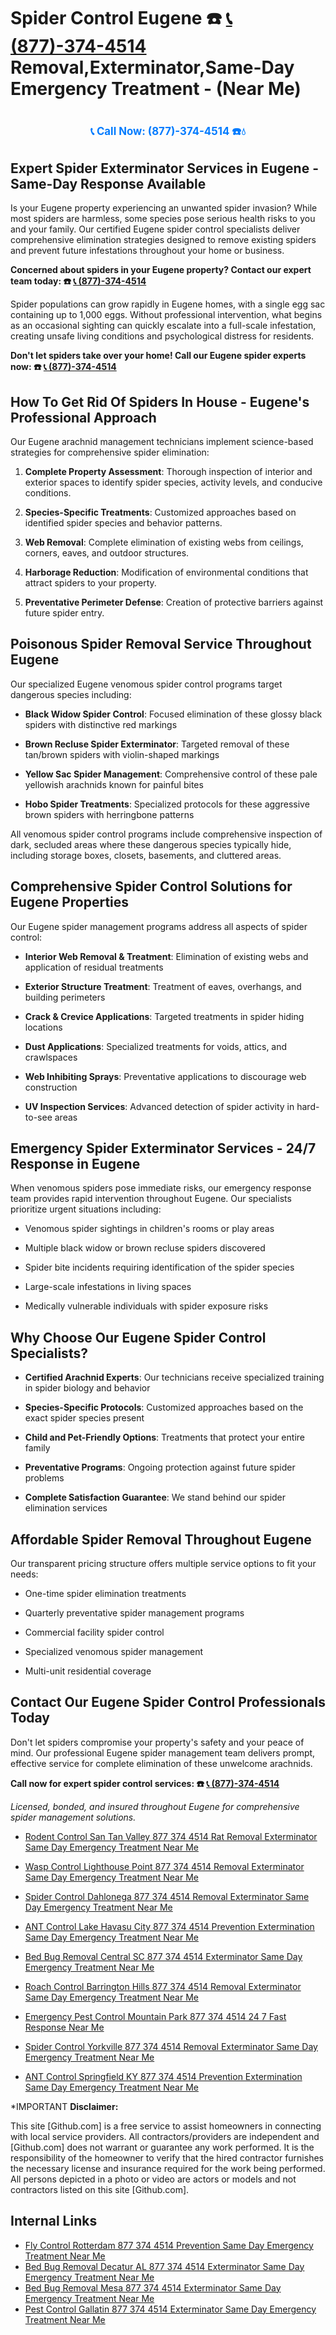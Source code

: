 # Spider Control Eugene ☎️ [📞 (877)-374-4514](https://pest-control-4514.netlify.app) Removal,Exterminator,Same-Day Emergency Treatment - (Near Me)
# 

<p align="center" style="font-size: 1.2em; font-weight: bold; margin: 20px 0;">
  <a href="https://pest-control-4514.netlify.app" target="_blank" style="color: #007BFF; text-decoration: none;">📞 Call Now: (877)-374-4514 ☎️💧</a>
</p>

## Expert Spider Exterminator Services in Eugene - Same-Day Response Available

Is your Eugene property experiencing an unwanted spider invasion? While most spiders are harmless, some species pose serious health risks to you and your family. Our certified Eugene spider control specialists deliver comprehensive elimination strategies designed to remove existing spiders and prevent future infestations throughout your home or business.

**Concerned about spiders in your Eugene property? Contact our expert team today: ☎️ [📞 (877)-374-4514](https://pest-control-4514.netlify.app)**

Spider populations can grow rapidly in Eugene homes, with a single egg sac containing up to 1,000 eggs. Without professional intervention, what begins as an occasional sighting can quickly escalate into a full-scale infestation, creating unsafe living conditions and psychological distress for residents.

**Don't let spiders take over your home! Call our Eugene spider experts now: ☎️ [📞 (877)-374-4514](https://pest-control-4514.netlify.app)**

## How To Get Rid Of Spiders In House - Eugene's Professional Approach

Our Eugene arachnid management technicians implement science-based strategies for comprehensive spider elimination:

1. **Complete Property Assessment**: Thorough inspection of interior and exterior spaces to identify spider species, activity levels, and conducive conditions.

2. **Species-Specific Treatments**: Customized approaches based on identified spider species and behavior patterns.

3. **Web Removal**: Complete elimination of existing webs from ceilings, corners, eaves, and outdoor structures.

4. **Harborage Reduction**: Modification of environmental conditions that attract spiders to your property.

5. **Preventative Perimeter Defense**: Creation of protective barriers against future spider entry.

## Poisonous Spider Removal Service Throughout Eugene

Our specialized Eugene venomous spider control programs target dangerous species including:

- **Black Widow Spider Control**: Focused elimination of these glossy black spiders with distinctive red markings

- **Brown Recluse Spider Exterminator**: Targeted removal of these tan/brown spiders with violin-shaped markings

- **Yellow Sac Spider Management**: Comprehensive control of these pale yellowish arachnids known for painful bites

- **Hobo Spider Treatments**: Specialized protocols for these aggressive brown spiders with herringbone patterns

All venomous spider control programs include comprehensive inspection of dark, secluded areas where these dangerous species typically hide, including storage boxes, closets, basements, and cluttered areas.

## Comprehensive Spider Control Solutions for Eugene Properties

Our Eugene spider management programs address all aspects of spider control:

- **Interior Web Removal & Treatment**: Elimination of existing webs and application of residual treatments

- **Exterior Structure Treatment**: Treatment of eaves, overhangs, and building perimeters

- **Crack & Crevice Applications**: Targeted treatments in spider hiding locations

- **Dust Applications**: Specialized treatments for voids, attics, and crawlspaces

- **Web Inhibiting Sprays**: Preventative applications to discourage web construction

- **UV Inspection Services**: Advanced detection of spider activity in hard-to-see areas

## Emergency Spider Exterminator Services - 24/7 Response in Eugene

When venomous spiders pose immediate risks, our emergency response team provides rapid intervention throughout Eugene. Our specialists prioritize urgent situations including:

- Venomous spider sightings in children's rooms or play areas

- Multiple black widow or brown recluse spiders discovered

- Spider bite incidents requiring identification of the spider species

- Large-scale infestations in living spaces

- Medically vulnerable individuals with spider exposure risks

## Why Choose Our Eugene Spider Control Specialists?

- **Certified Arachnid Experts**: Our technicians receive specialized training in spider biology and behavior

- **Species-Specific Protocols**: Customized approaches based on the exact spider species present

- **Child and Pet-Friendly Options**: Treatments that protect your entire family

- **Preventative Programs**: Ongoing protection against future spider problems

- **Complete Satisfaction Guarantee**: We stand behind our spider elimination services

## Affordable Spider Removal Throughout Eugene

Our transparent pricing structure offers multiple service options to fit your needs:

- One-time spider elimination treatments

- Quarterly preventative spider management programs

- Commercial facility spider control

- Specialized venomous spider management

- Multi-unit residential coverage

## Contact Our Eugene Spider Control Professionals Today

Don't let spiders compromise your property's safety and your peace of mind. Our professional Eugene spider management team delivers prompt, effective service for complete elimination of these unwelcome arachnids.

**Call now for expert spider control services: ☎️ [📞 (877)-374-4514](https://pest-control-4514.netlify.app)**

*Licensed, bonded, and insured throughout Eugene for comprehensive spider management solutions.*


- [Rodent Control San Tan Valley 877 374 4514 Rat Removal Exterminator Same Day Emergency Treatment Near Me](https://github.com/allyoucaneatsushiin/plumbing-texas/blob/main/Rodent-Control-San-Tan-Valley-877-374-4514-Rat-Removal-Exterminator-Same-Day-Emergency-Treatment-Near-Me.md)
- [Wasp Control Lighthouse Point 877 374 4514 Removal Exterminator Same Day Emergency Treatment Near Me](https://github.com/allyoucaneatsushiin/plumbing-texas/blob/main/Wasp-Control-Lighthouse-Point-877-374-4514-Removal-Exterminator-Same-Day-Emergency-Treatment-Near-Me.md)
- [Spider Control Dahlonega 877 374 4514 Removal Exterminator Same Day Emergency Treatment Near Me](https://github.com/allyoucaneatsushiin/plumbing-texas/blob/main/Spider-Control-Dahlonega-877-374-4514-Removal-Exterminator-Same-Day-Emergency-Treatment-Near-Me.md)


- [ANT Control Lake Havasu City 877 374 4514 Prevention Extermination Same Day Emergency Treatment Near Me](https://github.com/allyoucaneatsushiin/plumbing-texas/blob/main/ANT-Control-Lake-Havasu-City-877-374-4514-Prevention-Extermination-Same-Day-Emergency-Treatment-Near-Me.md)
- [Bed Bug Removal Central SC 877 374 4514 Exterminator Same Day Emergency Treatment Near Me](https://github.com/allyoucaneatsushiin/plumbing-texas/blob/main/Bed-Bug-Removal-Central-SC-877-374-4514-Exterminator-Same-Day-Emergency-Treatment-Near-Me.md)
- [Roach Control Barrington Hills 877 374 4514 Removal Exterminator Same Day Emergency Treatment Near Me](https://github.com/allyoucaneatsushiin/plumbing-texas/blob/main/Roach-Control-Barrington-Hills-877-374-4514-Removal-Exterminator-Same-Day-Emergency-Treatment-Near-Me.md)


- [Emergency Pest Control Mountain Park 877 374 4514 24 7 Fast Response Near Me](https://github.com/allyoucaneatsushiin/plumbing-texas/blob/main/Emergency-Pest-Control-Mountain-Park-877-374-4514-24-7-Fast-Response-Near-Me.md)
- [Spider Control Yorkville 877 374 4514 Removal Exterminator Same Day Emergency Treatment Near Me](https://github.com/allyoucaneatsushiin/plumbing-texas/blob/main/Spider-Control-Yorkville-877-374-4514-Removal-Exterminator-Same-Day-Emergency-Treatment-Near-Me.md)
- [ANT Control Springfield KY 877 374 4514 Prevention Extermination Same Day Emergency Treatment Near Me](https://github.com/allyoucaneatsushiin/plumbing-texas/blob/main/ANT-Control-Springfield-KY-877-374-4514-Prevention-Extermination-Same-Day-Emergency-Treatment-Near-Me.md)


*IMPORTANT **Disclaimer:**  

This site [Github.com] is a free service to assist homeowners in connecting with local service providers. All contractors/providers are independent and [Github.com] does not warrant or guarantee any work performed. It is the responsibility of the homeowner to verify that the hired contractor furnishes the necessary license and insurance required for the work being performed. All persons depicted in a photo or video are actors or models and not contractors listed on this site [Github.com].


## Internal Links
- [Fly Control Rotterdam 877 374 4514 Prevention Same Day Emergency Treatment Near Me](https://github.com/allyoucaneatsushiin/plumbing-texas/blob/main/Fly-Control-Rotterdam-877-374-4514-Prevention-Same-Day-Emergency-Treatment-Near-Me.md)
- [Bed Bug Removal Decatur AL 877 374 4514 Exterminator Same Day Emergency Treatment Near Me](https://github.com/allyoucaneatsushiin/plumbing-texas/blob/main/Bed-Bug-Removal-Decatur-AL-877-374-4514-Exterminator-Same-Day-Emergency-Treatment-Near-Me.md)
- [Bed Bug Removal Mesa 877 374 4514 Exterminator Same Day Emergency Treatment Near Me](https://github.com/allyoucaneatsushiin/plumbing-texas/blob/main/Bed-Bug-Removal-Mesa-877-374-4514-Exterminator-Same-Day-Emergency-Treatment-Near-Me.md)
- [Pest Control Gallatin 877 374 4514 Exterminator Same Day Emergency Treatment Near Me](https://github.com/allyoucaneatsushiin/plumbing-texas/blob/main/Pest-Control-Gallatin-877-374-4514-Exterminator-Same-Day-Emergency-Treatment-Near-Me.md)
